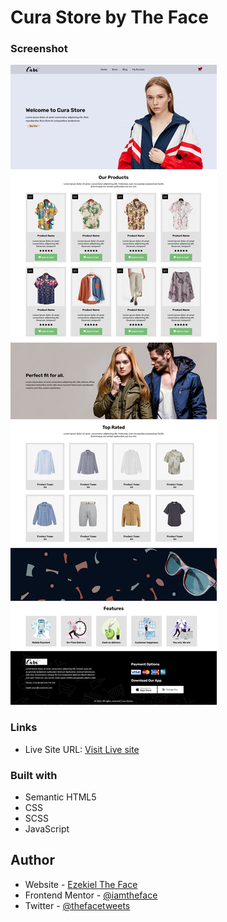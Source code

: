 # Cura Store by The Face

### Screenshot

![](./screenshot.png)

### Links

- Live Site URL: [Visit Live site](https://theface-ecommerce.vercel.app)

### Built with

- Semantic HTML5
- CSS
- SCSS
- JavaScript

## Author

- Website - [Ezekiel The Face](https://thefaceportfolio.netlify.app)
- Frontend Mentor - [@iamtheface](https://www.frontendmentor.io/profile/iamtheface)
- Twitter - [@thefacetweets](https://www.twitter.com/thefacetweets)

